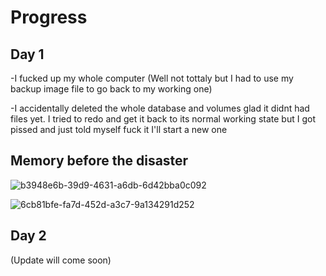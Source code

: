 # Progress 
## Day 1

-I fucked up my whole computer (Well not tottaly but I had to use my backup image file to go back to my working one)

-I accidentally deleted the whole database and volumes glad it didnt had files yet. I tried to redo and get it back to its normal working state but I got pissed and just told myself fuck it I'll start a new one

## Memory before the disaster
![b3948e6b-39d9-4631-a6db-6d42bba0c092](https://github.com/user-attachments/assets/317e90d1-6bc0-4f39-8324-26a11ee6ca39)

![6cb81bfe-fa7d-452d-a3c7-9a134291d252](https://github.com/user-attachments/assets/806213c9-9963-4e72-9678-6b67c6147091)

## Day 2 
(Update will come soon)
